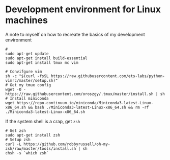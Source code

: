 # Development environment for Linux machines

A note to myself on how to recreate the basics of my development environment

```
#
sudo apt-get update
sudo apt-get install build-essential
sudo apt-get install tmux mc vim

# Convifgure vim
sh -c "$(curl -fsSL https://raw.githubusercontent.com/ets-labs/python-vimrc/master/setup.sh)"
# Get my tmux config
wget -O - https://raw.githubusercontent.com/oroszgy/.tmux/master/install.sh | sh
# Install miniconda
wget https://repo.continuum.io/miniconda/Miniconda3-latest-Linux-x86_64.sh && bash ./Miniconda3-latest-Linux-x86_64.sh && rm -rf ./Miniconda3-latest-Linux-x86_64.sh
```

If the system shell is a crap, get `zsh`

```
# Get zsh
sudo apt-get install zsh
# Setup zsh
curl -L https://github.com/robbyrussell/oh-my-zsh/raw/master/tools/install.sh | sh
chsh -s `which zsh`
